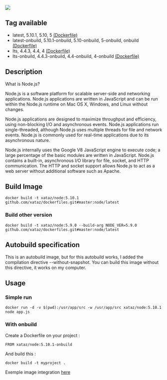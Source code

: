 ![](https://i.goopics.net/lq.png)

## Tag available
* latest, 5.10.1, 5.10, 5 [(Dockerfile)](https://github.com/xataz/dockerfiles/blob/master/node/5.10.1/Dockerfile)
* latest-onbuild, 5.10.1-onbuild, 5.10-onbuild, 5-onbuild, onbuild [(Dockerfile)](https://github.com/xataz/dockerfiles/blob/master/node/5.10.1-onbuild/Dockerfile)
* lts, 4.4.3, 4.4, 4 [(Dockerfile)](https://github.com/xataz/dockerfiles/blob/master/node/4.4.0/Dockerfile)
* lts-onbuild, 4.4.3-onbuild, 4.4-onbuild, 4-onbuild [(Dockerfile)](https://github.com/xataz/dockerfiles/blob/master/node/4.4.0-onbuild/Dockerfile)

## Description
What is Node.js?

Node.js is a software platform for scalable server-side and networking applications. Node.js applications are written in JavaScript and can be run within the Node.js runtime on Mac OS X, Windows, and Linux without changes.

Node.js applications are designed to maximize throughput and efficiency, using non-blocking I/O and asynchronous events. Node.js applications run single-threaded, although Node.js uses multiple threads for file and network events. Node.js is commonly used for real-time applications due to its asynchronous nature.

Node.js internally uses the Google V8 JavaScript engine to execute code; a large percentage of the basic modules are written in JavaScript. Node.js contains a built-in, asynchronous I/O library for file, socket, and HTTP communication. The HTTP and socket support allows Node.js to act as a web server without additional software such as Apache.

## Build Image

```shell
docker build -t xataz/node:5.10.1 github.com/xataz/dockerfiles.git#master:node/latest
```

### Build other version
```shell
docker build -t xataz/node:5.9.0 --build-arg NODE_VER=5.9.0 github.com/xataz/dockerfiles.git#master:node/latest
```


## Autobuild specification
This is an autobuild image, but for this autobuild works, I added the compilation directive --without-snapshot.
You can build this image without this directive, it works on my computer.

## Usage
### Simple run
```
docker run -d -v $(pwd):/usr/app/src -w /usr/app/src xataz/node:5.10.1 node app.js
```

### With onbuild
Create a Dockerfile on your project :
```
FROM xataz/node:5.10.1-onbuild

```

And build this :
```
docker build -t myproject .
```

Exemple image integration [here](https://github.com/mondediefr/mondedie-chat/blob/master/Dockerfile)
